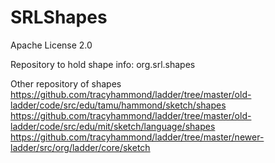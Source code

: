 SRLShapes
=========

Apache License 2.0

Repository to hold shape info: org.srl.shapes


Other repository of shapes
https://github.com/tracyhammond/ladder/tree/master/old-ladder/code/src/edu/tamu/hammond/sketch/shapes
https://github.com/tracyhammond/ladder/tree/master/old-ladder/code/src/edu/mit/sketch/language/shapes
https://github.com/tracyhammond/ladder/tree/master/newer-ladder/src/org/ladder/core/sketch
